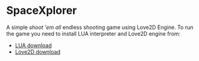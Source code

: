 # SpaceXplorer
A simple *shoot 'em all* endless shooting game using Love2D Engine. To run the game you need to install LUA interpreter and Love2D engine from:
- [LUA download](https://www.lua.org/download.html)
- [Love2D download](https://love2d.org)
